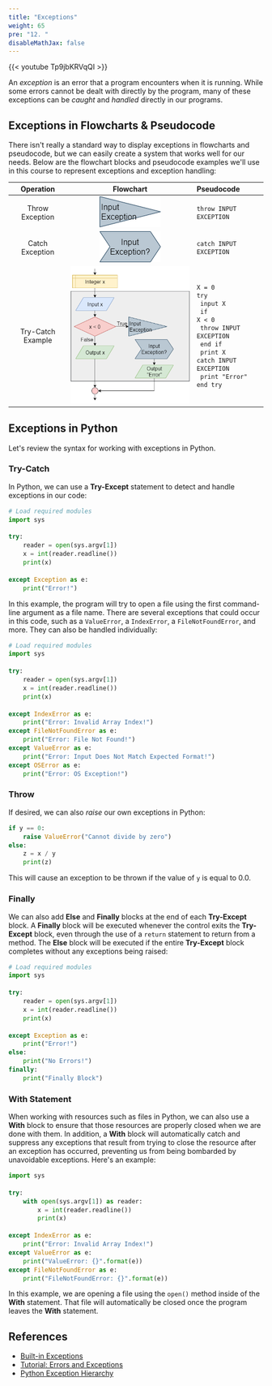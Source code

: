 ```yaml
---
title: "Exceptions"
weight: 65
pre: "12. "
disableMathJax: false
---
```


{{< youtube Tp9jbKRVqQI  >}}

An _exception_ is an error that a program encounters when it is running. While some errors cannot be dealt with directly by the program, many of these exceptions can be _caught_ and _handled_ directly in our programs. 

## Exceptions in Flowcharts & Pseudocode

There isn't really a standard way to display exceptions in flowcharts and pseudocode, but we can easily create a system that works well for our needs. Below are the flowchart blocks and pseudocode examples we'll use in this course to represent exceptions and exception handling:

| Operation | Flowchart | Pseudocode |
|:---------:|:---------:|:-----------|
| Throw Exception | ![Throw Exception Flowchart Block](/images/1/1.3.x.11.exception1.png) | <pre><code>throw INPUT EXCEPTION</code></pre> |
| Catch Exception | ![Catch Exception in String Flowchart Block](/images/1/1.3.x.11.exception2.png) | <pre><code>catch INPUT EXCEPTION</code></pre> |
| Try-Catch Example | ![Try-Catch Example Flowchart Blocks](/images/1/1.3.x.11.exception3.png) | <pre><code>X = 0<br>try<br>    input X<br>    if X &lt; 0<br>        throw INPUT EXCEPTION<br>    end if<br>    print X<br>catch INPUT EXCEPTION<br>    print "Error"<br>end try</code></pre> |

## Exceptions in Python

Let's review the syntax for working with exceptions in Python.

### Try-Catch

In Python, we can use a **Try-Except** statement to detect and handle exceptions in our code:

```python
# Load required modules
import sys

try:
    reader = open(sys.argv[1])
    x = int(reader.readline())
    print(x)

except Exception as e:
    print("Error!")

```

In this example, the program will try to open a file using the first command-line argument as a file name. There are several exceptions that could occur in this code, such as a `ValueError`, a `IndexError`, a `FileNotFoundError`, and more. They can also be handled individually:

```python
# Load required modules
import sys

try:
    reader = open(sys.argv[1])
    x = int(reader.readline())
    print(x)

except IndexError as e:
    print("Error: Invalid Array Index!")
except FileNotFoundError as e:
    print("Error: File Not Found!")
except ValueError as e:
    print("Error: Input Does Not Match Expected Format!")
except OSError as e:
    print("Error: OS Exception!")
```

### Throw

If desired, we can also _raise_ our own exceptions in Python:

```python
if y == 0:
    raise ValueError("Cannot divide by zero")
else:
    z = x / y
    print(z)
```

This will cause an exception to be thrown if the value of `y` is equal to $0.0$. 

### Finally

We can also add **Else** and **Finally** blocks at the end of each **Try-Except** block.  A **Finally** block will be executed whenever the control exits the **Try-Except** block, even through the use of a `return` statement to return from a method. The **Else** block will be executed if the entire **Try-Except** block completes without any exceptions being raised:

```python
# Load required modules
import sys

try:
    reader = open(sys.argv[1])
    x = int(reader.readline())
    print(x)

except Exception as e:
    print("Error!")
else:
    print("No Errors!")
finally:
    print("Finally Block")

```

### With Statement

When working with resources such as files in Python, we can also use a **With** block to ensure that those resources are properly closed when we are done with them. In addition, a **With** block will automatically catch and suppress any exceptions that result from trying to close the resource after an exception has occurred, preventing us from being bombarded by unavoidable exceptions. Here's an example:

```python
import sys

try:    
    with open(sys.argv[1]) as reader:
        x = int(reader.readline())
        print(x)

except IndexError as e:
    print("Error: Invalid Array Index!")
except ValueError as e:
    print("ValueError: {}".format(e))
except FileNotFoundError as e:
    print("FileNotFoundError: {}".format(e))
```

In this example, we are opening a file using the `open()` method inside of the **With** statement. That file will automatically be closed once the program leaves the **With** statement. 

## References

* [Built-in Exceptions](https://docs.python.org/3/library/exceptions.html)
* [Tutorial: Errors and Exceptions](https://docs.python.org/3/tutorial/errors.html)
* [Python Exception Hierarchy](https://docs.python.org/3/library/exceptions.html#exception-hierarchy)
